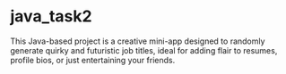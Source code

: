 # java_task2
This Java-based project is a creative mini-app designed to randomly generate quirky and futuristic job titles, ideal for adding flair to resumes, profile bios, or just entertaining your friends.
